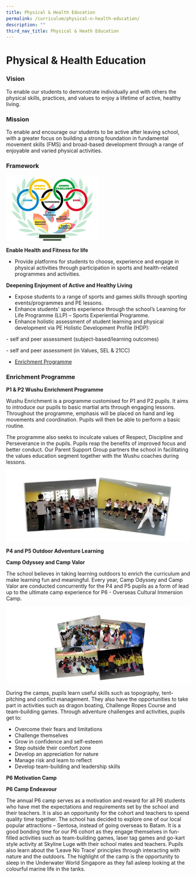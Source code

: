 ```yaml
---
title: Physical & Health Education
permalink: /curriculum/physical-n-health-education/
description: ""
third_nav_title: Physical & Heath Education
---
```

# **Physical & Health Education** 

### Vision

To enable our students to demonstrate individually and with others the physical skills, practices, and values to enjoy a lifetime of active, healthy living.


### Mission

To enable and encourage our students to be active after leaving school, with a greater focus on building a strong foundation in fundamental movement skills (FMS) and broad-based development through a range of enjoyable and varied physical activities.  

### Framework

<img src="/images/framework_pe-FA.jpg" style="width:50%">

**Enable Health and Fitness for life**

*   Provide platforms for students to choose, experience and engage in physical activities through participation in sports and health-related programmes and activities.

**Deepening Enjoyment of Active and Healthy Living**

*   Expose students to a range of sports and games skills through sporting events/programmes and PE lessons.
*   Enhance students’ sports experience through the school’s Learning for Life Programme (LLP) – Sports Experiential Programme.
*   Enhance holistic assessment of student learning and physical development via PE Holistic Development Profile (HDP):

\- self and peer assessment (subject-based/learning outcomes)

\- self and peer assessment (in Values, SEL & 21CC)


* [Enrichment Programme](#EnrichmentProgramme)


<h3><a name="Enrichment Programme"></a>Enrichment Programme</h3>

<b>P1 & P2 Wushu Enrichment Programme</b>

Wushu Enrichment is a programme customised for P1 and P2 pupils. It aims to introduce our pupils to basic martial arts through engaging lessons. Throughout the programme, emphasis will be placed on hand and leg movements and coordination. Pupils will then be able to perform a basic routine.

The programme also seeks to inculcate values of Respect, Discipline and Perseverance in the pupils. Pupils reap the benefits of improved focus and better conduct. Our Parent Support Group partners the school in facilitating the values education segment together with the Wushu coaches during lessons.

<img src="/images/ep1.jpg">


<b>P4 and P5 Outdoor Adventure Learning</b>

<b>Camp Odyssey and Camp Valor</b>

The school believes in taking learning outdoors to enrich the curriculum and make learning fun and meaningful. Every year, Camp Odyssey and Camp Valor are conducted concurrently for the P4 and P5 pupils as a form of lead up to the ultimate camp experience for P6 - Overseas Cultural Immersion Camp.

![](/images/ep2.jpg)

During the camps, pupils learn useful skills such as topography, tent-pitching and conflict management. They also have the opportunities to take part in activities such as dragon boating, Challenge Ropes Course and team-building games. Through adventure challenges and activities, pupils get to:

*   Overcome their fears and limitations
*   Challenge themselves
*   Grow in confidence and self-esteem
*   Step outside their comfort zone
*   Develop an appreciation for nature
*   Manage risk and learn to reflect
*   Develop team-building and leadership skills


**P6 Motivation Camp**

**P6 Camp Endeavour**

The annual P6 camp serves as a motivation and reward for all P6 students who have met the expectations and requirements set by the school and their teachers. It is also an opportunity for the cohort and teachers to spend quality time together. The school has decided to explore one of our local popular attractions – Sentosa, instead of going overseas to Batam. It is a good bonding time for our P6 cohort as they engage themselves in fun-filled activities such as team-building games, laser tag games and go-kart style activity at Skyline Luge with their school mates and teachers. Pupils also learn about the ‘Leave No Trace’ principles through interacting with nature and the outdoors. The highlight of the camp is the opportunity to sleep in the Underwater World Singapore as they fall asleep looking at the colourful marine life in the tanks.
